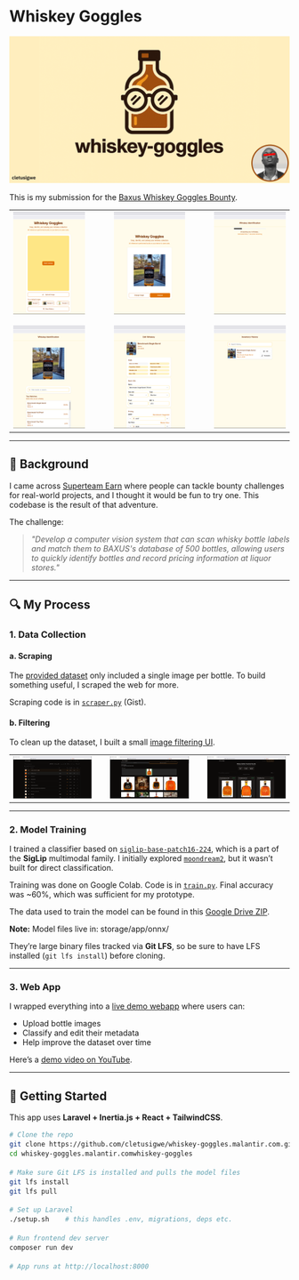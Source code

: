 # Whiskey Goggles

![Banner Image](public/ogimage.png)

This is my submission for the [Baxus Whiskey Goggles Bounty](https://earn.superteam.fun/listing/whiskey-goggles/).

<div align="center">
<table>
  <tr>
    <td align="center"><img src="public/screenshots/w_1.png" alt="Screenshot 1" width="250"></td>
    <td width="24"></td>
    <td align="center"><img src="public/screenshots/w_2.png" alt="Screenshot 2" width="250"></td>
    <td width="24"></td>
    <td align="center"><img src="public/screenshots/w_3.png" alt="Screenshot 3" width="250"></td>
  </tr>
  <tr height="12"></tr>
  <tr>
    <td align="center"><img src="public/screenshots/w_4.png" alt="Screenshot 4" width="250"></td>
    <td width="24"></td>
    <td align="center"><img src="public/screenshots/w_5.png" alt="Screenshot 5" width="250"></td>
    <td width="24"></td>
    <td align="center"><img src="public/screenshots/w_6.png" alt="Screenshot 6" width="250"></td>
  </tr>
</table>
</div>

---

## 🥃 Background

I came across [Superteam Earn](https://earn.superteam.fun) where people can tackle bounty challenges for real-world projects, and I thought it would be fun to try one. This codebase is the result of that adventure.

The challenge:

> _"Develop a computer vision system that can scan whisky bottle labels and match them to BAXUS's database of 500 bottles, allowing users to quickly identify bottles and record pricing information at liquor stores."_

---

## 🔍 My Process

### 1. Data Collection

#### a. Scraping

The [provided dataset](https://docs.google.com/spreadsheets/d/1sW-CJhdpAdXwCVkPo3J-zpmIjLAyVtyVYwkvoLPzr9w/edit?usp=sharing) only included a single image per bottle. To build something useful, I scraped the web for more.

Scraping code is in [`scraper.py`](https://gist.github.com/cletusigwe/e4c6b30c43fa8563fc574452d18cd011) (Gist).

#### b. Filtering

To clean up the dataset, I built a small [image filtering UI](https://whiskey-goggles-filter.malantir.com).

<div align="center">
  <table>
    <tr>
      <td align="center"><img src="public/screenshots/u_1.png" alt="UI 1" width="300"></td>
      <td width="5"></td>
      <td align="center"><img src="public/screenshots/u_2.png" alt="UI 2" width="300"></td>
      <td width="5"></td>
      <td align="center"><img src="public/screenshots/u_3.png" alt="UI 3" width="300"></td>
    </tr>
  </table>
</div>

---

### 2. Model Training

I trained a classifier based on [`siglip-base-patch16-224`](https://huggingface.co/docs/transformers/main/en/model_doc/siglip), which is a part of the **SigLip** multimodal family. I initially explored [`moondream2`](https://huggingface.co/vikhyatk/moondream2), but it wasn’t built for direct classification.

Training was done on Google Colab. Code is in [`train.py`](https://gist.github.com/cletusigwe/e4c6b30c43fa8563fc574452d18cd011). Final accuracy was ~60%, which was sufficient for my prototype.

The data used to train the model can be found in this [Google Drive ZIP](https://drive.google.com/file/d/1IZdqRWjzVM5acwfhpxi3UQtC5Lx_3rDr/view?usp=sharing).

**Note:** Model files live in:
storage/app/onnx/

They’re large binary files tracked via **Git LFS**, so be sure to have LFS installed (`git lfs install`) before cloning.

---

### 3. Web App

I wrapped everything into a [live demo webapp](https://whiskey-goggles.malantir.com) where users can:

- Upload bottle images
- Classify and edit their metadata
- Help improve the dataset over time

Here’s a [demo video on YouTube](https://youtu.be/cGOc8Ps28Ko).

---

## 🚀 Getting Started

This app uses **Laravel + Inertia.js + React + TailwindCSS**.

```bash
# Clone the repo
git clone https://github.com/cletusigwe/whiskey-goggles.malantir.com.git
cd whiskey-goggles.malantir.comwhiskey-goggles

# Make sure Git LFS is installed and pulls the model files
git lfs install
git lfs pull

# Set up Laravel
./setup.sh    # this handles .env, migrations, deps etc.

# Run frontend dev server
composer run dev

# App runs at http://localhost:8000

